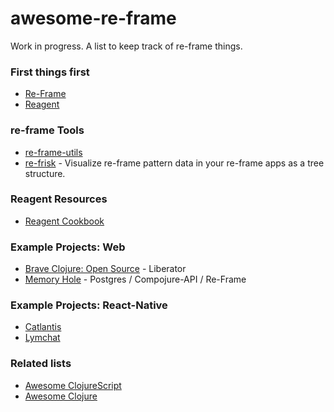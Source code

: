 # awesome-re-frame

Work in progress. A list to keep track of re-frame things.

### First things first
- [Re-Frame](https://github.com/Day8/re-frame)
- [Reagent](https://github.com/reagent-project/reagent)

### re-frame Tools
- [re-frame-utils](https://github.com/nikolap/reframe-utils)
- [re-frisk](https://github.com/flexsurfer/re-frisk) - Visualize re-frame pattern data in your re-frame apps as a tree structure.

### Reagent Resources
- [Reagent Cookbook](https://github.com/reagent-project/reagent-cookbook)

### Example Projects: Web
- [Brave Clojure: Open Source](https://github.com/braveclojure/open-source) - Liberator
- [Memory Hole](https://github.com/yogthos/memory-hole) - Postgres / Compojure-API / Re-Frame

### Example Projects: React-Native
- [Catlantis](https://github.com/madvas/catlantis)
- [Lymchat](https://github.com/tiensonqin/lymchat)

### Related lists
- [Awesome ClojureScript](https://github.com/hantuzun/awesome-clojurescript)
- [Awesome Clojure](https://github.com/razum2um/awesome-clojure)
